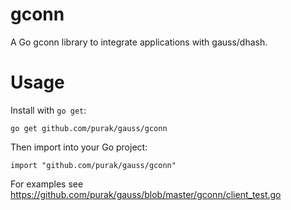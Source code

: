 gconn
===

A Go gconn library to integrate applications with gauss/dhash.

# Usage

Install with `go get`:

    go get github.com/purak/gauss/gconn

Then import into your Go project:

    import "github.com/purak/gauss/gconn"

For examples see https://github.com/purak/gauss/blob/master/gconn/client_test.go
